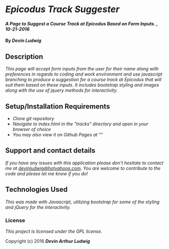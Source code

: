 # _Epicodus Track Suggester_

#### _A Page to Suggest a Course Track at Epicodus Based on Form Inputs. , 10-21-2016_

#### By _**Devin Ludwig**_

## Description

_This page will accept form inputs from the user for their name along with preferences in regards to coding and work environment and use javascript branching to produce a suggestion for a course track at Epicodus that will suit them based on these inputs. It includes bootstrap styling and images along with the use of jquery methods for interactivity._

## Setup/Installation Requirements

* _Clone git repository_
* _Navigate to index.html in the "tracks" directory and open in your browser of choice_
* _You may also view it on Github Pages at ""_


## Support and contact details

_If you have any issues with this application please don't hesitate to contact me at devinludwig@hotyahoos.com. You are welcome to contribute to the code and please let me know if you do!_

## Technologies Used

_This was made with Javascript, utilizing bootstrap for some of the styling and jQuery for the interactivity._

### License

*This project is licensed under the GPL license.*

Copyright (c) 2016 **_Devin Arthur Ludwig_**
